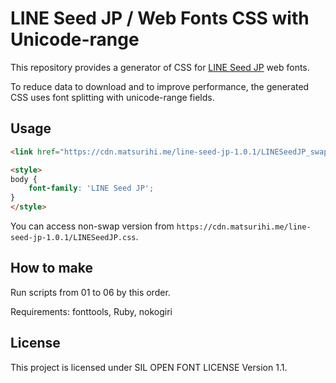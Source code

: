# LINE Seed JP / Web Fonts CSS with Unicode-range

This repository provides a generator of CSS for [LINE Seed JP](https://seed.line.me/index_jp.html) web fonts.

To reduce data to download and to improve performance, the generated CSS uses font splitting with unicode-range fields.

## Usage

```html
<link href="https://cdn.matsurihi.me/line-seed-jp-1.0.1/LINESeedJP_swap.css" rel="stylesheet">

<style>
body {
    font-family: 'LINE Seed JP';
}
</style>
```

You can access non-swap version from `https://cdn.matsurihi.me/line-seed-jp-1.0.1/LINESeedJP.css`.

## How to make

Run scripts from 01 to 06 by this order.

Requirements: fonttools, Ruby, nokogiri

## License

This project is licensed under SIL OPEN FONT LICENSE Version 1.1.
